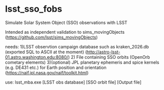 # lsst_sso_fobs
Simulate Solar System Object (SSO) observations with LSST

Intended as independent validation to sims_movingObjects (https://github.com/lsst/sims_movingObjects)

needs: 1)LSST observtion campaign database such as kraken_2026.db (exported SQL to ASCII at the moment)
         (http://astro-lsst-01.astro.washington.edu:8080/)
       2) File containing SSO orbits (OpenOrb cometary elements)
       3)(optional) JPL planetary ephemeris and spice kernels (e.g. DE431 etc.) for Earth position and orientation
         (https://naif.jpl.nasa.gov/naif/toolkit.html)
          
 
use: lsst_mba.exe [LSST obs database] [SSO orbit file] [Output file]





